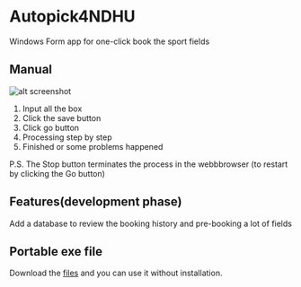 # Autopick4NDHU

Windows Form app for one-click book the sport fields

## Manual

![alt screenshot](https://github.com/Tony-Liou/Autopick4NDHU/screenshot.png)

1. Input all the box
1. Click the save button
1. Click go button
1. Processing step by step
1. Finished or some problems happened

P.S. The Stop button terminates the process in the webbbrowser (to restart by clicking the Go button)

## Features(development phase)

Add a database to review the booking history and pre-booking a lot of fields

## Portable exe file

Download the [files](Autopick4NDHU/bin/Release) and you can use it without installation. 
